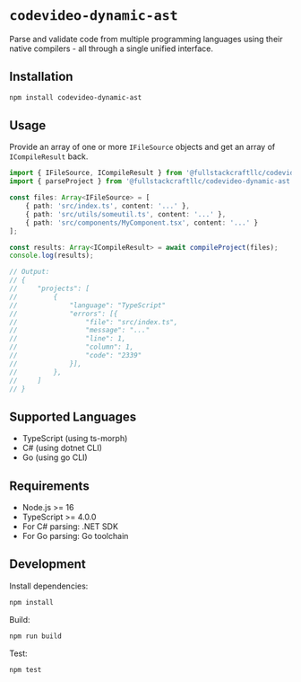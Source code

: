 # `codevideo-dynamic-ast`

Parse and validate code from multiple programming languages using their native compilers - all through a single unified interface.

## Installation

```bash
npm install codevideo-dynamic-ast
```

## Usage

Provide an array of one or more `IFileSource` objects and get an array of `ICompileResult` back.

```typescript
import { IFileSource, ICompileResult } from '@fullstackcraftllc/codevideo-types';
import { parseProject } from '@fullstackcraftllc/codevideo-dynamic-ast';

const files: Array<IFileSource> = [
    { path: 'src/index.ts', content: '...' },
    { path: 'src/utils/someutil.ts', content: '...' },
    { path: 'src/components/MyComponent.tsx', content: '...' }
];

const results: Array<ICompileResult> = await compileProject(files);
console.log(results);

// Output:
// {
//     "projects": [
//         {
//             "language": "TypeScript"
//             "errors": [{
//                 "file": "src/index.ts",
//                 "message": "..."
//                 "line": 1,
//                 "column": 1,
//                 "code": "2339"
//             }],
//         },
//     ]
// }
```

## Supported Languages

- TypeScript (using ts-morph)
- C# (using dotnet CLI)
- Go (using go CLI)

## Requirements

- Node.js >= 16
- TypeScript >= 4.0.0
- For C# parsing: .NET SDK
- For Go parsing: Go toolchain

## Development

Install dependencies:

```bash
npm install
```

Build:

```bash
npm run build
```

Test:

```
npm test
```
